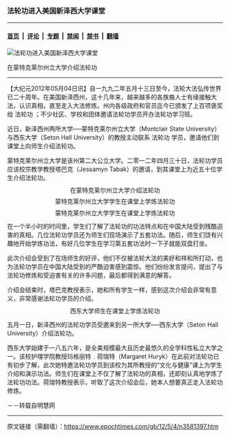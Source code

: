 ### 法轮功进入美国新泽西大学课堂

---

#### [首页](../../../..?n3581397) &nbsp;|&nbsp; [评论](../../../../../epoch-comment?n3581397) &nbsp;|&nbsp; [专题](../../../../../epoch-special?n3581397) &nbsp;|&nbsp; [禁闻](../../../../../epoch-news?n3581397) &nbsp;|&nbsp; [禁书](../../../../../books?n3581397) &nbsp;|&nbsp; [翻墙](https://github.com/gfw-breaker/nogfw/blob/master/README.md?n3581397)


<div><img alt="法轮功进入美国新泽西大学课堂" class="attachment-djy_600_400 size-djy_600_400 wp-post-image" src="https://i.epochtimes.com/assets/uploads/2012/05/1205040732032076.jpg"/>
<div class="caption">
 <p>
  在蒙特克莱尔州立大学介绍法轮功
 </p>
</div></div><hr/><div class="post_content" id="artbody" itemprop="articleBody">
 <!-- article content begin -->
 <p>
  【大纪元2012年05月04日讯】自一九九二年五月十三日至今，法轮大法弘传世界已二十周年。在美国新泽西州，这十几年来，越来越多的各族裔人士有缘接触大法，认识真相，直至走入大法修炼。州内各级政府和官员迄今已颁发了上百项褒奖给
  <ok href="https://www.epochtimes.com/gb/tag/%E6%B3%95%E8%BD%AE%E5%8A%9F.html">
   法轮功
  </ok>
  ；不少社区、学校和团体邀请法轮功学员开办法轮功学习班。
 </p>
 <p>
  近日，新泽西州两所大学──蒙特克莱尔州立大学（Montclair State University）与西东大学（Seton Hall University）的教授主动联系
  <ok href="https://www.epochtimes.com/gb/tag/%E6%B3%95%E8%BD%AE%E5%8A%9F.html">
   法轮功
  </ok>
  学员，邀请他们到课堂上向师生介绍法轮功。
 </p>
 <p>
  蒙特克莱尔州立大学是该州第二大公立大学。二零一二年四月三十日，法轮功学员应该校宗教学教授塔巴克（Jessamyn Tabak）的邀请，到其课堂上为近五十位学生介绍法轮功。
 </p>
 <p>
  <!--image v 1.5-->
 </p>
 <div style="line-height: 90%; text-align: center;">
  <ok href=" https://i.epochtimes.com/assets/uploads/2012/05/1205040732032076.jpg" rel="noreferrer noopener" target="_blank">
   <img alt="" class="size-medium wp-image-7822561" src="https://i.epochtimes.com/assets/uploads/2012/05/1205040732032076.jpg" title=""/>
  </ok>
  <br/>
  <span class="bn12">
   在蒙特克莱尔州立大学介绍法轮功
  </span>
 </div>
 <p>
  <!-- -->
 </p>
 <p>
  <!--image v 1.5-->
 </p>
 <div style="line-height: 90%; text-align: center;">
  <ok href=" https://i.epochtimes.com/assets/uploads/2012/05/1205040732052076.jpg" rel="noreferrer noopener" target="_blank">
   <img alt="" class="size-medium wp-image-7822562" src="https://i.epochtimes.com/assets/uploads/2012/05/1205040732052076.jpg" title=""/>
  </ok>
  <br/>
  <span class="bn12">
   蒙特克莱尔州立大学学生在课堂上学炼法轮功
  </span>
 </div>
 <p>
  <!-- -->
 </p>
 <p>
  <!--image v 1.5-->
 </p>
 <div style="line-height: 90%; text-align: center;">
  <ok href=" https://i.epochtimes.com/assets/uploads/2012/05/1205040732072076.jpg" rel="noreferrer noopener" target="_blank">
   <img alt="" class="size-medium wp-image-7822563" src="https://i.epochtimes.com/assets/uploads/2012/05/1205040732072076.jpg" title=""/>
  </ok>
  <br/>
  <span class="bn12">
   蒙特克莱尔州立大学学生在课堂上学炼法轮功
  </span>
 </div>
 <p>
  <!-- -->
 </p>
 <p>
  在一个半小时的时间里，学生们了解了法轮功的功法特点和在中国大陆受到残酷迫害的真相。几位法轮功学员还为师生们现场演示了五套功法。随后，师生们饶有兴趣地开始学炼功法，有好几位学生在学习第五套功法时一下子就能双盘打坐。
 </p>
 <p>
  此次介绍会受到了在场师生的好评，他们不仅被法轮大法的美好和祥和所打动，也为法轮功学员在中国大陆受到的严酷迫害感到震惊。他们纷纷发言提问，提出了与法轮功修炼和受迫害有关的许多问题，最后都得到满意的解答。
 </p>
 <p>
  介绍会结束时，塔巴克教授表示，她和所有学生一样，感到这次介绍会非常有意义，非常感谢法轮功学员的介绍。
 </p>
 <p>
  <!--image v 1.5-->
 </p>
 <div style="line-height: 90%; text-align: center;">
  <ok href=" https://i.epochtimes.com/assets/uploads/2012/05/1205040732102076.jpg" rel="noreferrer noopener" target="_blank">
   <img alt="" class="size-medium wp-image-7822564" src="https://i.epochtimes.com/assets/uploads/2012/05/1205040732102076.jpg" title=""/>
  </ok>
  <br/>
  <span class="bn12">
   西东大学师生在课堂上学炼法轮功
  </span>
 </div>
 <p>
  <!-- -->
 </p>
 <p>
  五月一日，新泽西州的法轮功学员受邀来到另一所大学──西东大学（Seton Hall University）介绍法轮功。
 </p>
 <p>
  西东大学始建于一八五六年，是全美规模最大且历史最悠久的全学科性私立大学之一。该校护理学院教授玛格丽特﹒荷瑞特（Margaret Huryk）在此前对法轮功已有初步了解，此次她特邀法轮功学员到该校为其所教授的“文化与健康”课上为学生介绍和演示功法。师生们在课堂上不仅了解了法轮功的真相，还即刻认真地学炼了法轮功功法。荷瑞特教授表示，听取了这次介绍会后，她本人想要真正走入法轮功修炼。
 </p>
 <p>
  －－转载自明慧网
 </p>
 <p>
  <!-- article content end -->
  <div id="below_article_ad">
  </div>
 </p>
</div>


---

原文链接（需翻墙）：https://www.epochtimes.com/gb/12/5/4/n3581397.htm